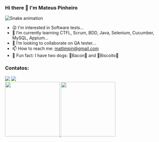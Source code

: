 ### Hi there 👋 I'm Mateus Pinheiro

![Snake animation](https://github.com/MateuslPinheiro/MateuslPinheiro/blob/output/github-contribution-grid-snake.svg)

<!--
**MateuslPinheiro/MateuslPinheiro** is a ✨ _special_ ✨ repository because its `README.md` (this file) appears on your GitHub profile.


--> 
- 😜 I'm interested in Software tests...
- 🌱 I’m currently learning CTFL, Scrum, BDD, Java, Selenium, Cucumber, MySQL, Appium...
- 👯 I’m looking to collaborate on QA tester...
- 📫 How to reach me: matlimpin@gmail.com
- 🐶 Fun fact: I have two dogs: 🥓Bacon🥓 and 🍪Biscoito🍪

### Contatos: 
<div>
<a href = "mailto:matlimpin@gmail.com"><img src="https://img.shields.io/badge/Gmail-D14836?style=for-the-badge&logo=gmail&logoColor=white" target="_blank"></a>
<a href="https://www.linkedin.com/in/mateus-pinheiro-003953b1/" target="_blank"><img src="https://img.shields.io/badge/-LinkedIn-%230077B5?style=for-the-badge&logo=linkedin&logoColor=white" target="_blank"></a>   
</div>

<div>
<a href="https://github.com/MateuslPinheiro">
<img height="180em" src="https://github-readme-stats.vercel.app/api/top-langs/?username=MateuslPinheiro&layout=compact&langs_count=7&theme=dracula"/>
<img height="180em" src="https://github-readme-stats.vercel.app/api?username=MateuslPinheiro-aqui&show_icons=true&theme=dracula&include_all_commits=true&count_private=true"/>
</div>
